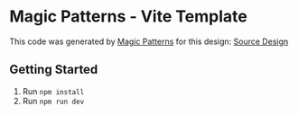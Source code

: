 # Magic Patterns - Vite Template

This code was generated by [Magic Patterns](https://magicpatterns.com) for this design: [Source Design](https://www.magicpatterns.com/c/tvy2rv42t4sdmwdgtmzapn)

## Getting Started

1. Run `npm install`
2. Run `npm run dev`
